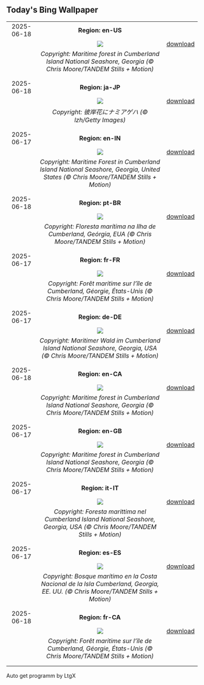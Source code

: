 ## Today's Bing Wallpaper
|      |      |      |
| :----: | :----: | :----: |
|2025-06-18|**Region: en-US**||
||![](https://www.bing.com/th?id=OHR.CumberlandOaks_EN-US1850139942_UHD.jpg&pid=hp&w=1152&h=648&rs=1&c=4)| [download](https://www.bing.com/th?id=OHR.CumberlandOaks_EN-US1850139942_UHD.jpg)|
||*Copyright: Maritime forest in Cumberland Island National Seashore, Georgia (© Chris Moore/TANDEM Stills + Motion)*
||
|||
|2025-06-18|**Region: ja-JP**||
||![](https://www.bing.com/th?id=OHR.AsianSwallowtail_JA-JP7699354207_UHD.jpg&pid=hp&w=1152&h=648&rs=1&c=4)| [download](https://www.bing.com/th?id=OHR.AsianSwallowtail_JA-JP7699354207_UHD.jpg)|
||*Copyright: 彼岸花にナミアゲハ (© lzh/Getty Images)*
||
|||
|2025-06-17|**Region: en-IN**||
||![](https://www.bing.com/th?id=OHR.CumberlandOaks_EN-IN9016883478_UHD.jpg&pid=hp&w=1152&h=648&rs=1&c=4)| [download](https://www.bing.com/th?id=OHR.CumberlandOaks_EN-IN9016883478_UHD.jpg)|
||*Copyright: Maritime Forest in Cumberland Island National Seashore, Georgia, United States (© Chris Moore/TANDEM Stills + Motion)*
||
|||
|2025-06-18|**Region: pt-BR**||
||![](https://www.bing.com/th?id=OHR.CumberlandOaks_PT-BR4337233447_UHD.jpg&pid=hp&w=1152&h=648&rs=1&c=4)| [download](https://www.bing.com/th?id=OHR.CumberlandOaks_PT-BR4337233447_UHD.jpg)|
||*Copyright: Floresta marítima na Ilha de Cumberland, Geórgia, EUA (© Chris Moore/TANDEM Stills + Motion)*
||
|||
|2025-06-17|**Region: fr-FR**||
||![](https://www.bing.com/th?id=OHR.CumberlandOaks_FR-FR5406318422_UHD.jpg&pid=hp&w=1152&h=648&rs=1&c=4)| [download](https://www.bing.com/th?id=OHR.CumberlandOaks_FR-FR5406318422_UHD.jpg)|
||*Copyright: Forêt maritime sur l’île de Cumberland, Géorgie, États-Unis (© Chris Moore/TANDEM Stills + Motion)*
||
|||
|2025-06-17|**Region: de-DE**||
||![](https://www.bing.com/th?id=OHR.CumberlandOaks_DE-DE9099714231_UHD.jpg&pid=hp&w=1152&h=648&rs=1&c=4)| [download](https://www.bing.com/th?id=OHR.CumberlandOaks_DE-DE9099714231_UHD.jpg)|
||*Copyright: Maritimer Wald im Cumberland Island National Seashore, Georgia, USA (© Chris Moore/TANDEM Stills + Motion)*
||
|||
|2025-06-18|**Region: en-CA**||
||![](https://www.bing.com/th?id=OHR.CumberlandOaks_EN-CA4846374489_UHD.jpg&pid=hp&w=1152&h=648&rs=1&c=4)| [download](https://www.bing.com/th?id=OHR.CumberlandOaks_EN-CA4846374489_UHD.jpg)|
||*Copyright: Maritime forest in Cumberland Island National Seashore, Georgia (© Chris Moore/TANDEM Stills + Motion)*
||
|||
|2025-06-17|**Region: en-GB**||
||![](https://www.bing.com/th?id=OHR.CumberlandOaks_EN-GB8206271068_UHD.jpg&pid=hp&w=1152&h=648&rs=1&c=4)| [download](https://www.bing.com/th?id=OHR.CumberlandOaks_EN-GB8206271068_UHD.jpg)|
||*Copyright: Maritime forest in Cumberland Island National Seashore, Georgia (© Chris Moore/TANDEM Stills + Motion)*
||
|||
|2025-06-17|**Region: it-IT**||
||![](https://www.bing.com/th?id=OHR.CumberlandOaks_IT-IT6066692502_UHD.jpg&pid=hp&w=1152&h=648&rs=1&c=4)| [download](https://www.bing.com/th?id=OHR.CumberlandOaks_IT-IT6066692502_UHD.jpg)|
||*Copyright: Foresta marittima nel Cumberland Island National Seashore, Georgia, USA (© Chris Moore/TANDEM Stills + Motion)*
||
|||
|2025-06-17|**Region: es-ES**||
||![](https://www.bing.com/th?id=OHR.CumberlandOaks_ES-ES0192371070_UHD.jpg&pid=hp&w=1152&h=648&rs=1&c=4)| [download](https://www.bing.com/th?id=OHR.CumberlandOaks_ES-ES0192371070_UHD.jpg)|
||*Copyright: Bosque marítimo en la Costa Nacional de la Isla Cumberland, Georgia, EE. UU. (© Chris Moore/TANDEM Stills + Motion)*
||
|||
|2025-06-18|**Region: fr-CA**||
||![](https://www.bing.com/th?id=OHR.CumberlandOaks_FR-CA9514188401_UHD.jpg&pid=hp&w=1152&h=648&rs=1&c=4)| [download](https://www.bing.com/th?id=OHR.CumberlandOaks_FR-CA9514188401_UHD.jpg)|
||*Copyright: Forêt maritime sur l’île de Cumberland, Géorgie, États-Unis (© Chris Moore/TANDEM Stills + Motion)*
||
|||

Auto get programm by LtgX

